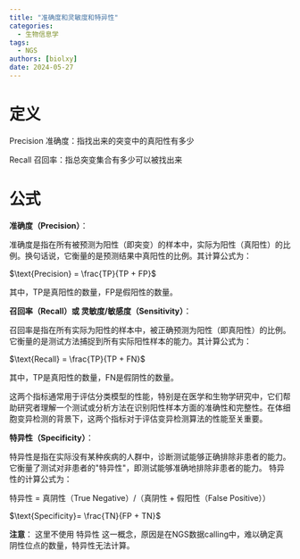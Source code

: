 ```yaml
---
title: "准确度和灵敏度和特异性"
categories:
  - 生物信息学
tags:
  - NGS
authors: [biolxy]
date: 2024-05-27
---
```




# 定义

Precision 准确度：指找出来的突变中的真阳性有多少 

Recall      召回率：指总突变集合有多少可以被找出来

# 公式



**准确度（Precision）**：

准确度是指在所有被预测为阳性（即突变）的样本中，实际为阳性（真阳性）的比例。换句话说，它衡量的是预测结果中真阳性的比例。其计算公式为：

$\text{Precision} = \frac{TP}{TP + FP}$

其中，TP是真阳性的数量，FP是假阳性的数量。



**召回率（Recall）或 灵敏度/敏感度（Sensitivity）**：

召回率是指在所有实际为阳性的样本中，被正确预测为阳性（即真阳性）的比例。它衡量的是测试方法捕捉到所有实际阳性样本的能力。其计算公式为：

$\text{Recall} = \frac{TP}{TP + FN}$

其中，TP是真阳性的数量，FN是假阴性的数量。



这两个指标通常用于评估分类模型的性能，特别是在医学和生物学研究中，它们帮助研究者理解一个测试或分析方法在识别阳性样本方面的准确性和完整性。在体细胞变异检测的背景下，这两个指标对于评估变异检测算法的性能至关重要。





**特异性（Specificity）**：

特异性是指在实际没有某种疾病的人群中，诊断测试能够正确排除非患者的能力。它衡量了测试对非患者的"特异性"，即测试能够准确地排除非患者的能力。
特异性的计算公式为：

特异性 = 真阴性（True Negative）/（真阴性 + 假阳性（False Positive））

$\text{Specificity}= \frac{TN}{FP + TN}$

**注意**： 这里不使用 特异性 这一概念，原因是在NGS数据calling中，难以确定真阴性位点的数量，特异性无法计算。
